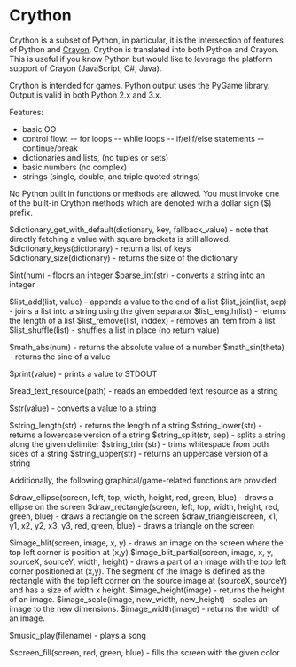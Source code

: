 # Crython
Crython is a subset of Python, in particular, it is the intersection of features of Python and [Crayon](https://github.com/blakeohare/crayon). Crython is translated into both Python and Crayon. This is useful if you know Python but would like to leverage the platform support of Crayon (JavaScript, C#, Java). 

Crython is intended for games. Python output uses the PyGame library. Output is valid in both Python 2.x and 3.x.

Features:
- basic OO
- control flow:
-- for loops
-- while loops
-- if/elif/else statements
-- continue/break
- dictionaries and lists, (no tuples or sets)
- basic numbers (no complex)
- strings (single, double, and triple quoted strings)

No Python built in functions or methods are allowed. You must invoke one of the built-in Crython methods which are denoted with a dollar sign ($) prefix.

$dictionary_get_with_default(dictionary, key, fallback_value) - note that directly fetching a value with square brackets is still allowed.
$dictionary_keys(dictionary) - return a list of keys
$dictionary_size(dictionary) - returns the size of the dictionary

$int(num) - floors an integer
$parse_int(str) - converts a string into an integer

$list_add(list, value) - appends a value to the end of a list
$list_join(list, sep) - joins a list into a string using the given separator
$list_length(list) - returns the length of a list
$list_remove(list, inddex) - removes an item from a list
$list_shuffle(list) - shuffles a list in place (no return value)

$math_abs(num) - returns the absolute value of a number
$math_sin(theta) - returns the sine of a value

$print(value) - prints a value to STDOUT

$read_text_resource(path) - reads an embedded text resource as a string

$str(value) - converts a value to a string

$string_length(str) - returns the length of a string
$string_lower(str) - returns a lowercase version of a string
$string_split(str, sep) - splits a string along the given delimiter
$string_trim(str) - trims whitespace from both sides of a string
$string_upper(str) - returns an uppercase version of a string

Additionally, the following graphical/game-related functions are provided

$draw_ellipse(screen, left, top, width, height, red, green, blue) - draws a ellipse on the screen
$draw_rectangle(screen, left, top, width, height, red, green, blue) - draws a rectangle on the screen
$draw_triangle(screen, x1, y1, x2, y2, x3, y3, red, green, blue) - draws a triangle on the screen

$image_blit(screen, image, x, y) - draws an image on the screen where the top left corner is position at (x,y)
$image_blit_partial(screen, image, x, y, sourceX, sourceY, width, height) - draws a part of an image with the top left corner positioned at (x,y). The segment of the image is defined as the rectangle with the top left corner on the source image at (sourceX, sourceY) and has a size of width x height.
$image_height(image) - returns the height of an image.
$image_scale(image, new_width, new_height) - scales an image to the new dimensions.
$image_width(image) - returns the width of an image.

$music_play(filename) - plays a song

$screen_fill(screen, red, green, blue) - fills the screen with the given color
